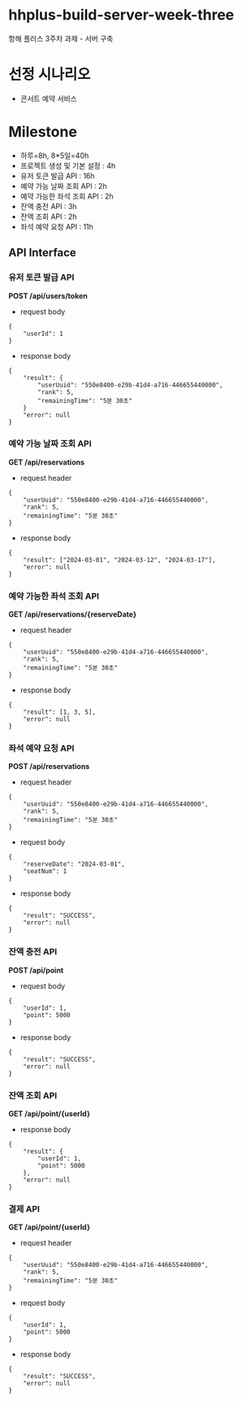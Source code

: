 # hhplus-build-server-week-three
항해 플러스 3주차 과제 - 서버 구축

# 선정 시나리오
- 콘서트 예약 서비스

# Milestone
- 하루=8h, 8*5일=40h
- 프로젝트 생성 및 기본 설정 : 4h
- 유저 토큰 발급 API : 16h
- 예약 가능 날짜 조회 API : 2h
- 예약 가능한 좌석 조회 API : 2h
- 잔액 충전 API : 3h
- 잔액 조회 API : 2h
- 좌석 예약 요청 API : 11h


## API Interface

### 유저 토큰 발급 API

**POST /api/users/token**
- request body
```
{
    "userId": 1
}
```

- response body
```
{
    "result": {
        "userUuid": "550e8400-e29b-41d4-a716-446655440000",
        "rank": 5,
        "remainingTime": "5분 30초"
    }
    "error": null
}
```

### 예약 가능 날짜 조회 API

**GET /api/reservations**
- request header
```
{
    "userUuid": "550e8400-e29b-41d4-a716-446655440000",
    "rank": 5,
    "remainingTime": "5분 30초"
}
```

- response body
```
{
    "result": ["2024-03-01", "2024-03-12", "2024-03-17"],
    "error": null
}
```

### 예약 가능한 좌석 조회 API

**GET /api/reservations/{reserveDate}**
- request header
```
{
    "userUuid": "550e8400-e29b-41d4-a716-446655440000",
    "rank": 5,
    "remainingTime": "5분 30초"
}
```

- response body
```
{
    "result": [1, 3, 5],
    "error": null
}
```

### 좌석 예약 요청 API

**POST /api/reservations**
- request header
```
{
    "userUuid": "550e8400-e29b-41d4-a716-446655440000",
    "rank": 5,
    "remainingTime": "5분 30초"
}
```

- request body
```
{
    "reserveDate": "2024-03-01",
    "seatNum": 1
}
```

- response body
```
{
    "result": "SUCCESS",
    "error": null
}
```

### 잔액 충전 API

**POST /api/point**

- request body
```
{
    "userId": 1,
    "point": 5000
}
```

- response body
```
{
    "result": "SUCCESS",
    "error": null
}
```

### 잔액 조회 API

**GET /api/point/{userId}**

- response body
```
{
    "result": {
        "userId": 1,
        "point": 5000
    },
    "error": null
}
```

### 결제 API

**GET /api/point/{userId}**

- request header
```
{
    "userUuid": "550e8400-e29b-41d4-a716-446655440000",
    "rank": 5,
    "remainingTime": "5분 30초"
}
```

- request body
```
{
    "userId": 1,
    "point": 5000
}
```

- response body
```
{
    "result": "SUCCESS",
    "error": null
}
```
